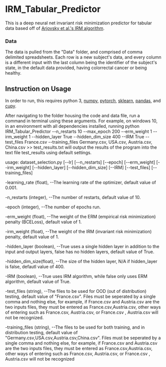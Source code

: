 # IRM_Tabular_Predictor
This is a deep neural net invariant risk minimization predictor for tabular data based off of [Arjovsky et al.'s IRM algorithm](https://arxiv.org/abs/1907.02893v1).
### Data
The data is pulled from the "Data" folder, and comprised of comma delimited spreadsheets. Each row is a new subject's data, and every column is a different input with the last column being the identifier of the subject's state, in the default data provided, having colorrectal cancer or being healthy.
## Instruction on Usage
In order to run, this requires python 3, [numpy](https://numpy.org/), [pytorch](https://pytorch.org/), [sklearn](https://scikit-learn.org/stable/), [pandas](https://pandas.pydata.org/), and [cupy](https://cupy.dev/).

After navigating to the folder housing the code and data file, run a command in terminal using these arguments. For example, on windows 10, in an environment with all dependencies installed, running python IRM_Tabular_Predictor --n_restarts 10 --max_epoch 200 --erm_weight 1 --irm_weight 1 --hidden_layer True --hidden_dim_size 400 --IRM True --test_files France.csv --training_files Germany.csv, USA.csv, Austria.csv, China.csv >> test_results.txt will output the results of the program into the text file test_results using default settings.

usage: dataset_selection.py [--lr] [--n_restarts] [--epoch]
                            [--erm_weight] [--irm_weight] [--hidden_layer] [--hidden_dim_size]
                            [--IRM] [--test_files] [--training_files]
  
  -learning_rate (float), --The learning rate of the optimizer, default value of  0.001.
  
  -n_restarts (integer), --The number of restarts, default value of 10.
  
  -epoch (integer), --The number of epochs run.
  
  -erm_weight (float), --The weight of the ERM (empirical risk minimization) penalty (BCELoss), default value of 1.
  
  -irm_weight (float), --The weight of the IRM (invariant risk minimization) penalty, default value of 1.
  
  -hidden_layer (boolean), --True uses a single hidden layer in addition to the input and output layers, false has no hidden layers, default value of True.
  
  -hidden_dim_size(float), --The size of the hidden layer, N/A if hidden_layer is false, defautl value of 400.
  
  -IRM (boolean), --True uses IRM algorithm, while false only uses ERM algorithm, default value of True.
  
  -test_files (string), --The files to be used for OOD (out of distribution) testing, default value of "France.csv". Files must be seperated by a single comma and nothing else, for example, if France.csv and Austria.csv are the two inputs files, they must be entered as France.csv,Austria.csv, other ways of entering such as France.csv, Austria.csv, or France.csv , Austria.csv will not be recognized.
  
  -training_files (string), --The files to be used for both training, and in distribution testing, default value of "Germany.csv,USA.csv,Austria.csv,China.csv". Files must be seperated by a single comma and nothing else, for example, if France.csv and Austria.csv are the two inputs files, they must be entered as France.csv,Austria.csv, other ways of entering such as France.csv, Austria.csv, or France.csv , Austria.csv will not be recognized
